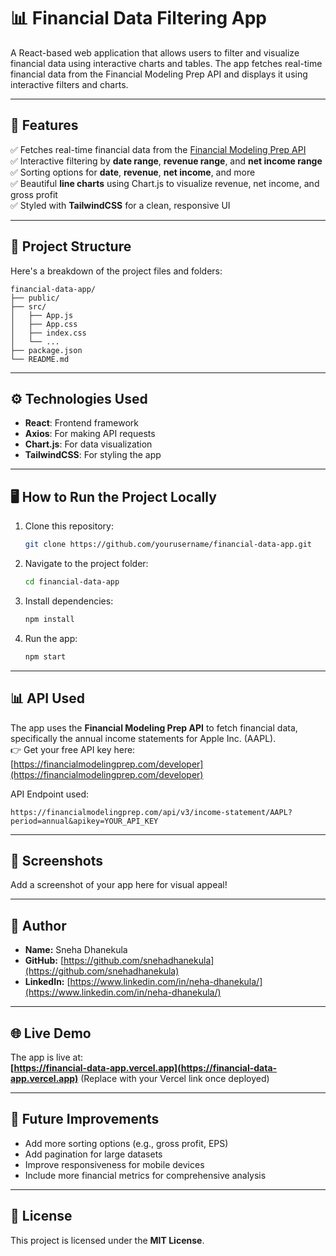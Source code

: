 # 📊 Financial Data Filtering App

A React-based web application that allows users to filter and visualize financial data using interactive charts and tables. The app fetches real-time financial data from the Financial Modeling Prep API and displays it using interactive filters and charts.

---

## 🚀 Features

✅ Fetches real-time financial data from the [Financial Modeling Prep API](https://financialmodelingprep.com/)  
✅ Interactive filtering by **date range**, **revenue range**, and **net income range**  
✅ Sorting options for **date**, **revenue**, **net income**, and more  
✅ Beautiful **line charts** using Chart.js to visualize revenue, net income, and gross profit  
✅ Styled with **TailwindCSS** for a clean, responsive UI  

---

## 📂 Project Structure

Here's a breakdown of the project files and folders:

```
financial-data-app/
├── public/
├── src/
│   ├── App.js
│   ├── App.css
│   ├── index.css
│   └── ...
├── package.json
└── README.md
```

---

## ⚙️ Technologies Used

- **React**: Frontend framework
- **Axios**: For making API requests
- **Chart.js**: For data visualization
- **TailwindCSS**: For styling the app

---

## 🖥️ How to Run the Project Locally

1. Clone this repository:

   ```bash
   git clone https://github.com/yourusername/financial-data-app.git
   ```

2. Navigate to the project folder:

   ```bash
   cd financial-data-app
   ```

3. Install dependencies:

   ```bash
   npm install
   ```

4. Run the app:

   ```bash
   npm start
   ```

---

## 📊 API Used

The app uses the **Financial Modeling Prep API** to fetch financial data, specifically the annual income statements for Apple Inc. (AAPL).  
👉 Get your free API key here: [https://financialmodelingprep.com/developer](https://financialmodelingprep.com/developer)

API Endpoint used:
```
https://financialmodelingprep.com/api/v3/income-statement/AAPL?period=annual&apikey=YOUR_API_KEY
```

---

## 📸 Screenshots

Add a screenshot of your app here for visual appeal!

---

## 👤 Author

- **Name:** Sneha Dhanekula  
- **GitHub:** [https://github.com/snehadhanekula](https://github.com/snehadhanekula)  
- **LinkedIn:** [https://www.linkedin.com/in/neha-dhanekula/](https://www.linkedin.com/in/neha-dhanekula/)

---

## 🌐 Live Demo

The app is live at:  
**[https://financial-data-app.vercel.app](https://financial-data-app.vercel.app)** (Replace with your Vercel link once deployed)

---

## 🔧 Future Improvements

- Add more sorting options (e.g., gross profit, EPS)  
- Add pagination for large datasets  
- Improve responsiveness for mobile devices  
- Include more financial metrics for comprehensive analysis  

---

## 📄 License

This project is licensed under the **MIT License**.


